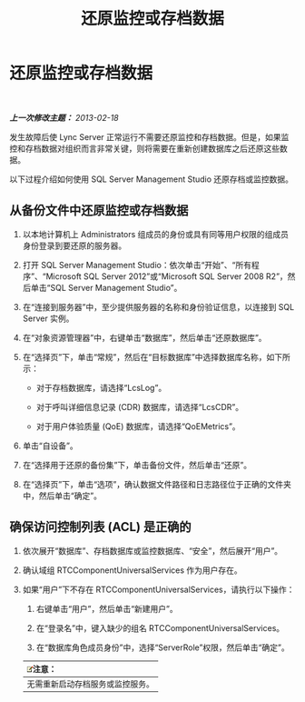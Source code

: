 ﻿---
title: 还原监控或存档数据
TOCTitle: 还原监控或存档数据
ms:assetid: 60118526-13bb-4b03-803e-6ffae219d436
ms:mtpsurl: https://technet.microsoft.com/zh-cn/library/Hh202175(v=OCS.15)
ms:contentKeyID: 52061030
ms.date: 05/19/2016
mtps_version: v=OCS.15
ms.translationtype: HT
---

# 还原监控或存档数据

 

_**上一次修改主题：** 2013-02-18_

发生故障后使 Lync Server 正常运行不需要还原监控和存档数据。但是，如果监控和存档数据对组织而言非常关键，则将需要在重新创建数据库之后还原这些数据。

以下过程介绍如何使用 SQL Server Management Studio 还原存档或监控数据。

## 从备份文件中还原监控或存档数据

1.  以本地计算机上 Administrators 组成员的身份或具有同等用户权限的组成员身份登录到要还原的服务器。

2.  打开 SQL Server Management Studio：依次单击“开始”、“所有程序”、“Microsoft SQL Server 2012”或“Microsoft SQL Server 2008 R2”，然后单击“SQL Server Management Studio”。

3.  在“连接到服务器”中，至少提供服务器的名称和身份验证信息，以连接到 SQL Server 实例。

4.  在“对象资源管理器”中，右键单击“数据库”，然后单击“还原数据库”。

5.  在“选择页”下，单击“常规”，然后在“目标数据库”中选择数据库名称，如下所示：
    
      - 对于存档数据库，请选择“LcsLog”。
    
      - 对于呼叫详细信息记录 (CDR) 数据库，请选择“LcsCDR”。
    
      - 对于用户体验质量 (QoE) 数据库，请选择“QoEMetrics”。

6.  单击“自设备”。

7.  在“选择用于还原的备份集”下，单击备份文件，然后单击“还原”。

8.  在“选择页”下，单击“选项”，确认数据文件路径和日志路径位于正确的文件夹中，然后单击“确定”。

## 确保访问控制列表 (ACL) 是正确的

1.  依次展开“数据库”、存档数据库或监控数据库、“安全”，然后展开“用户”。

2.  确认域组 RTCComponentUniversalServices 作为用户存在。

3.  如果“用户”下不存在 RTCComponentUniversalServices，请执行以下操作：
    
    1.  右键单击“用户”，然后单击“新建用户”。
    
    2.  在“登录名”中，键入缺少的组名 RTCComponentUniversalServices。
    
    3.  在“数据库角色成员身份”中，选择“ServerRole”权限，然后单击“确定”。
    
    <table>
    <thead>
    <tr class="header">
    <th><img src="images/Dn783119.note(OCS.15).gif" title="note" alt="note" />注意：</th>
    </tr>
    </thead>
    <tbody>
    <tr class="odd">
    <td>无需重新启动存档服务或监控服务。</td>
    </tr>
    </tbody>
    </table>

